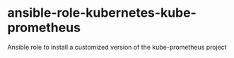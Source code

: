 # ansible-role-kubernetes-kube-prometheus
Ansible role to install a customized version of the kube-prometheus project
